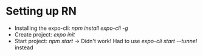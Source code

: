 # Setting up RN #

- Installing the expo-cli: *npm install expo-cli -g*
- Create project: *expo init*
- Start project: *npm start* -> Didn't work! Had to use *expo-cli start --tunnel* instead